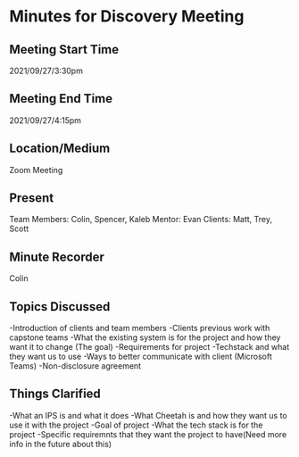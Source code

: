 # Minutes for Discovery Meeting

## Meeting Start Time

2021/09/27/3:30pm

## Meeting End Time

2021/09/27/4:15pm

## Location/Medium

Zoom Meeting

## Present

Team Members: Colin, Spencer, Kaleb
Mentor: Evan
Clients: Matt, Trey, Scott

## Minute Recorder

Colin

## Topics Discussed

-Introduction of clients and team members
-Clients previous work with capstone teams
-What the existing system is for the project and how they want it to change (The goal)
-Requirements for project
-Techstack and what they want us to use
-Ways to better communicate with client (Microsoft Teams)
-Non-disclosure agreement

## Things Clarified

-What an IPS is and what it does
-What Cheetah is and how they want us to use it with the project
-Goal of project
-What the tech stack is for the project
-Specific requiremnts that they want the project to have(Need more info in the future about this)
